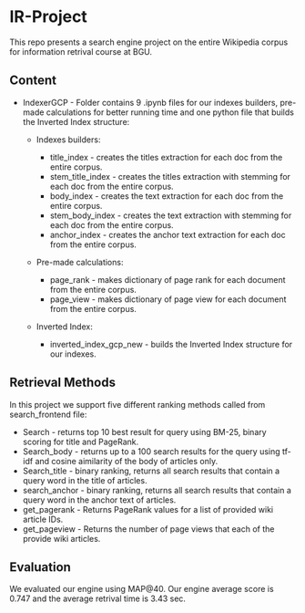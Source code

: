 # IR-Project

This repo presents a search engine project on the entire Wikipedia corpus for information retrival course at BGU.

## Content

- IndexerGCP - Folder contains 9 .ipynb files for our indexes builders, pre-made calculations for better running time and one python file that builds the Inverted Index structure:

  - Indexes builders:

    - title_index - creates the titles extraction for each doc from the entire corpus.
    - stem_title_index - creates the titles extraction with stemming for each doc from the entire corpus.
    - body_index - creates the text extraction for each doc from the entire corpus.
    - stem_body_index - creates the text extraction with stemming for each doc from the entire corpus.
    - anchor_index - creates the anchor text extraction for each doc from the entire corpus.

  - Pre-made calculations:

    - page_rank - makes dictionary of page rank for each document from the entire corpus.
    - page_view - makes dictionary of page view for each document from the entire corpus.

  - Inverted Index:

    - inverted_index_gcp_new - builds the Inverted Index structure for our indexes.

## Retrieval Methods

In this project we support five different ranking methods called from search_frontend file:

- Search - returns top 10 best result for query using BM-25, binary scoring for title and PageRank.
- Search_body - returns up to a 100 search results for the query using tf-idf and cosine aimilarity of the body of articles only.
- Search_title - binary ranking, returns all search results that contain a query word in the title of articles.
- search_anchor - binary ranking, returns all search results that contain a query word in the anchor text of articles.
- get_pagerank - Returns PageRank values for a list of provided wiki article IDs.
- get_pageview - Returns the number of page views that each of the provide wiki articles.

## Evaluation

We evaluated our engine using MAP@40. Our engine average score is 0.747 and the average retrival time is 3.43 sec.
